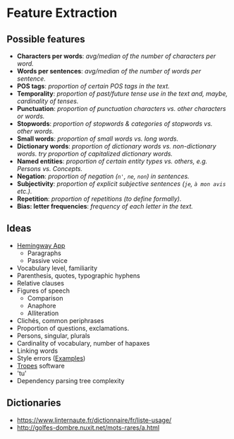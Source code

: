 # Feature Extraction

## Possible features

* **Characters per words**: *avg/median of the number of characters per word.*
* **Words per sentences**: *avg/median of the number of words per sentence.*
* **POS tags**: *proportion of certain POS tags in the text.*
* **Temporality**: *proportion of past/future tense use in the text and, maybe, cardinality of tenses.*
* **Punctuation**: *proportion of punctuation characters vs. other characters or words.*
* **Stopwords**: *proportion of stopwords & categories of stopwords vs. other words.*
* **Small words**: *proportion of small words vs. long words.*
* **Dictionary words**: *proportion of dictionary words vs. non-dictionary words. try proportion of capitalized dictionary words.*
* **Named entities**: *proportion of certain entity types vs. others, e.g. Persons vs. Concepts.*
* **Negation**: *proportion of negation (`n'`, `ne`, `non`) in sentences.*
* **Subjectivity**: *proportion of explicit subjective sentences (`je`, `à mon avis` etc.).*
* **Repetition**: *proportion of repetitions (to define formally).*
* **Bias: letter frequencies**: *frequency of each letter in the text.*

## Ideas

* [Hemingway App](http://www.hemingwayapp.com/)
  * Paragraphs
  * Passive voice
* Vocabulary level, familiarity
* Parenthesis, quotes, typographic hyphens
* Relative clauses
* Figures of speech
  * Comparison
  * Anaphore
  * Alliteration
* Clichés, common periphrases
* Proportion of questions, exclamations.
* Persons, singular, plurals
* Cardinality of vocabulary, number of hapaxes
* Linking words
* Style errors ([Examples](https://www.ebsi.umontreal.ca/jetrouve/ecrit/style.htm))
* [Tropes](https://www.tropes.fr/) software
* 'tu'
* Dependency parsing tree complexity

## Dictionaries

* https://www.linternaute.fr/dictionnaire/fr/liste-usage/
* http://golfes-dombre.nuxit.net/mots-rares/a.html
